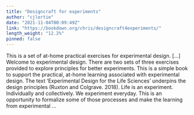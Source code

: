 ```yaml
---
title: "Designcraft for experiments"
author: "cjlortie"
date: "2021-11-04T00:09:49Z"
link: "https://bookdown.org/chris/designcraft4experiments/"
length_weight: "12.2%"
pinned: false
---
```


This is a set of at-home practical exercises for experimental design. [...] Welcome to experimental design. There are two sets of three exercises provided to explore principles for better experiments. This is a simple book to support the practical, at-home learning associated with experimental design. The text ‘Experimental Design for the Life Sciences’ underpins the design principles (Ruxton and Colgrave. 2018). Life is an experiment. Individually and collectively. We experiment everyday. This is an opportunity to formalize some of those processes and make the learning from experimental ...
